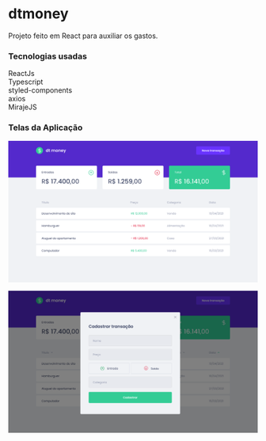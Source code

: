 # dtmoney
Projeto feito em React para auxiliar os gastos. 

 ### Tecnologias usadas
   ReactJs <br>
   Typescript<br>
   styled-components <br>
   axios <br>
   MirajeJS
   

 ### Telas da Aplicação
 
 ![Alt text](https://raw.githubusercontent.com/wylgberthy08/dtmoney/main/In%C3%ADcio.png)
 
 ![Alt text](https://raw.githubusercontent.com/wylgberthy08/dtmoney/main/In%C3%ADcio%20(1).png)
